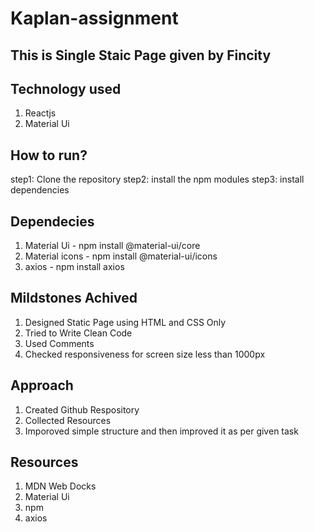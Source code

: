 # Kaplan-assignment

## This is Single Staic Page given by Fincity
## Technology used

1) Reactjs
2) Material Ui

## How to run?
step1: Clone the repository
step2: install the npm modules
step3: install dependencies

## Dependecies 
1) Material Ui - npm install @material-ui/core
2) Material icons - npm install @material-ui/icons
3) axios - npm install axios

## Mildstones Achived
1) Designed Static Page using HTML and CSS Only
2) Tried to Write Clean Code
3) Used Comments
4) Checked responsiveness for screen size less than 1000px

## Approach
1) Created Github Respository
2) Collected Resources
3) Imporoved simple structure and then improved it as per given task


## Resources
 1) MDN Web Docks
 2) Material Ui
 3) npm
 4) axios
